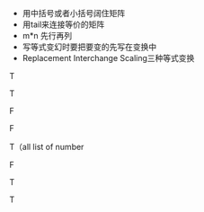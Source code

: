 * 用中括号或者小括号阔住矩阵
* 用tail来连接等价的矩阵
* m*n 先行再列
* 写等式变幻时要把要变的先写在变换中
* Replacement Interchange Scaling三种等式变换





T

T

F

F

T（all list of number

F

T

T